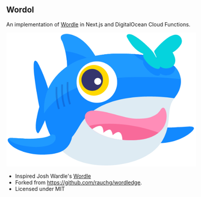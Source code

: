 ## Wordol

An implementation of [Wordle](https://www.powerlanguage.co.uk/wordle/) in Next.js and DigitalOcean Cloud Functions.

[![Wordol](public/card.png)](https://digitalocean.com/nimbella)

- Inspired Josh Wardle's [Wordle](https://www.powerlanguage.co.uk/wordle/)
- Forked from https://github.com/rauchg/wordledge.
- Licensed under MIT
